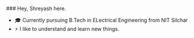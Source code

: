 <p align = "left">
### Hey, Shreyash here.

- 🎓 Currently pursuing B.Tech in ELectrical Engineering from NIT Silchar
- ⚡ I like to understand and learn new things.
